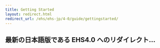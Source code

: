 ```yaml
---
title: Getting Started
layout: redirect.html
redirect_url: /ehs/ehs-jp/4-0/guide/gettingstarted/
---
```


## 最新の日本語版である EHS4.0 へのリダイレクト...




